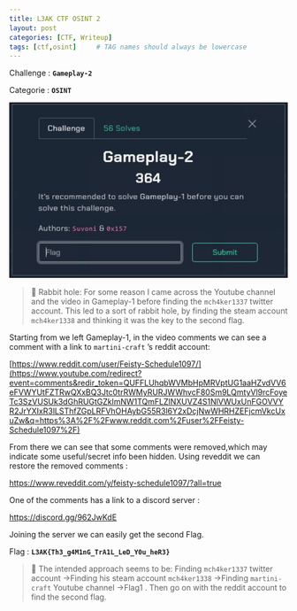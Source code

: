```yaml
---
title: L3AK CTF OSINT 2
layout: post
categories: [CTF, Writeup]
tags: [ctf,osint]     # TAG names should always be lowercase
---
```

Challenge : **`Gameplay-2`**

Categorie : **`OSINT`**

![gameplay2.jpg](/images/gameplay2.jpg)

>🔑 Rabbit hole: For some reason I came across the Youtube channel and the video in Gameplay-1 before finding the `mch4ker1337` twitter account. This led to a sort of rabbit hole, by finding the steam account `mch4ker1338` and thinking it was the key to the second flag.


Starting from we left Gameplay-1, in the video comments we can see a comment with a link to `martini-craft` ’s reddit account:

[https://www.reddit.com/user/Feisty-Schedule1097/](https://www.youtube.com/redirect?event=comments&redir_token=QUFFLUhqbWVMbHpMRVptUG1aaHZvdVV6eFVWYUtFZTRwQXxBQ3Jtc0trRWMyRURJWWhvcF80Sm9LQmtyVl9rcFoyeTc3SzVUSUk3dGhRUGtGZklmNW1TQmFLZlNXUVZ4S1NlVWUxUnFGOVVYR2JrYXIxR3lLSThfZGpLRFVhOHAybG55R3l6Y2xDcjNwWHRHZEFjcmVkcUxuZw&q=https%3A%2F%2Fwww.reddit.com%2Fuser%2FFeisty-Schedule1097%2F)

From there we can see that some comments were removed,which may indicate some useful/secret info been hidden. Using reveddit we can restore the removed comments :

https://www.reveddit.com/y/feisty-schedule1097/?all=true

One of the comments has a link to a discord server : 

https://discord.gg/962JwKdE

Joining the server we can easily get the second Flag.

Flag : **`L3AK{Th3_g4M1nG_TrA1L_LeD_Y0u_heR3}`**


>🔑 The intended approach seems to be: Finding `mch4ker1337` twitter account →Finding his steam account `mch4ker1338` →Finding `martini-craft` Youtube channel →Flag1 . Then go on with the reddit account to find the second flag.

